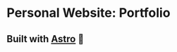 # Personal Website: Portfolio

## Built with <a href="https://docs.astro.build" target="_blank">Astro</a> 🚀

